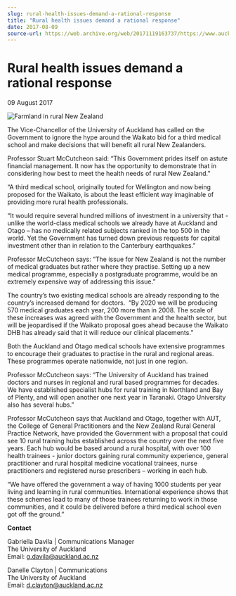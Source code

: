 ```yaml
---
slug: rural-health-issues-demand-a-rational-response
title: "Rural health issues demand a rational response"
date: 2017-08-09
source-url: https://web.archive.org/web/20171119163737/https://www.auckland.ac.nz/en/about/news-events-and-notices/news/news-2017/08/rural-health-issues-demand-a-rational-response.html
---
```

Rural health issues demand a rational response
==============================================

09 August 2017

![Farmland in rural New Zealand](https://www.auckland.ac.nz/en/about/news-events-and-notices/news/news-2017/08/rural-health-issues-demand-a-rational-response/_jcr_content/par/textimage/image.img.jpg/1502236274774.jpg "rural-new-zealand-1280")

The Vice-Chancellor of the University of Auckland has called on the Government to ignore the hype around the Waikato bid for a third medical school and make decisions that will benefit all rural New Zealanders.

Professor Stuart McCutcheon said: “This Government prides itself on astute financial management. It now has the opportunity to demonstrate that in considering how best to meet the health needs of rural New Zealand.”

“A third medical school, originally touted for Wellington and now being proposed for the Waikato, is about the least efficient way imaginable of providing more rural health professionals. 

“It would require several hundred millions of investment in a university that - unlike the world-class medical schools we already have at Auckland and Otago – has no medically related subjects ranked in the top 500 in the world. Yet the Government has turned down previous requests for capital investment other than in relation to the Canterbury earthquakes.”

Professor McCutcheon says: “The issue for New Zealand is not the number of medical graduates but rather where they practise. Setting up a new medical programme, especially a postgraduate programme, would be an extremely expensive way of addressing this issue.”

The country’s two existing medical schools are already responding to the country’s increased demand for doctors.  “By 2020 we will be producing 570 medical graduates each year, 200 more than in 2008. The scale of these increases was agreed with the Government and the health sector, but will be jeopardised if the Waikato proposal goes ahead because the Waikato DHB has already said that it will reduce our clinical placements.”

Both the Auckland and Otago medical schools have extensive programmes to encourage their graduates to practise in the rural and regional areas. These programmes operate nationwide, not just in one region. 

Professor McCutcheon says: “The University of Auckland has trained doctors and nurses in regional and rural based programmes for decades. We have established specialist hubs for rural training in Northland and Bay of Plenty, and will open another one next year in Taranaki. Otago University also has several hubs.” 

Professor McCutcheon says that Auckland and Otago, together with AUT, the College of General Practitioners and the New Zealand Rural General Practice Network, have provided the Government with a proposal that could see 10 rural training hubs established across the country over the next five years. Each hub would be based around a rural hospital, with over 100 health trainees - junior doctors gaining rural community experience, general practitioner and rural hospital medicine vocational trainees, nurse practitioners and registered nurse prescribers – working in each hub.

“We have offered the government a way of having 1000 students per year living and learning in rural communities. International experience shows that these schemes lead to many of those trainees returning to work in those communities, and it could be delivered before a third medical school even got off the ground.”

**Contact**

Gabriella Davila | Communications Manager  
The University of Auckland  
Email: [g.davila@auckland.ac.nz](mailto:g.davila@auckland.ac.nz)

Danelle Clayton | Communications  
The University of Auckland  
Email: [d.clayton@auckland.ac.nz](mailto:d.clayton@auckland.ac.nz)
